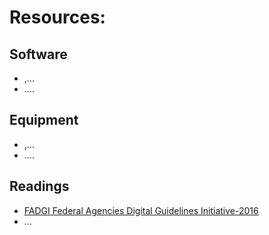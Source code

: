 # Resources:

## Software
* ,...
* ....

## Equipment
* ,...
* ....

## Readings

* [FADGI Federal Agencies Digital Guidelines Initiative-2016](http://www.digitizationguidelines.gov/guidelines/FADGI%20Federal%20%20Agencies%20Digital%20Guidelines%20Initiative-2016%20Final_rev1.pdf)
* ...


